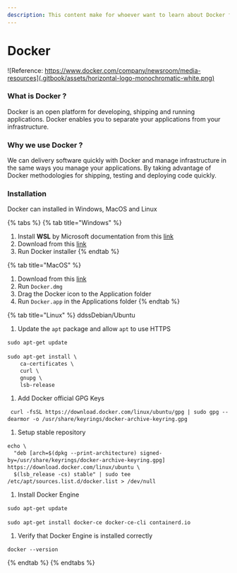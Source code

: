 ```yaml
---
description: This content make for whoever want to learn about Docker from basic.
---
```


# Docker

![Reference: https://www.docker.com/company/newsroom/media-resources](.gitbook/assets/horizontal-logo-monochromatic-white.png)

### What is Docker ?

Docker is an open platform for developing, shipping and running applications. Docker enables you to separate your applications from your infrastructure.

### Why we use Docker ?

We can delivery software quickly with Docker and manage infrastructure in the same ways you manage your applications. By taking advantage of Docker methodologies for shipping, testing and deploying code quickly.

### Installation

Docker can installed in Windows, MacOS and Linux

{% tabs %}
{% tab title="Windows" %}
1. Install **WSL** by Microsoft documentation from this [link](https://docs.microsoft.com/en-us/windows/wsl/install)
2. Download from this [link](https://docs.docker.com/desktop/windows/install/)
3. Run Docker installer
{% endtab %}

{% tab title="MacOS" %}
1. Download from this [link](https://docs.docker.com/desktop/mac/install/)
2. Run `Docker.dmg`
3. Drag the Docker icon to the Application folder
4. Run `Docker.app` in the Applications folder&#x20;
{% endtab %}

{% tab title="Linux" %}
ddssDebian/Ubuntu

1. Update the `apt` package and allow `apt` to use HTTPS

```
sudo apt-get update

sudo apt-get install \
    ca-certificates \
    curl \
    gnupg \
    lsb-release
```

1. Add Docker official GPG Keys

```
 curl -fsSL https://download.docker.com/linux/ubuntu/gpg | sudo gpg --dearmor -o /usr/share/keyrings/docker-archive-keyring.gpg
```

1. Setup stable repository

```
echo \
  "deb [arch=$(dpkg --print-architecture) signed-by=/usr/share/keyrings/docker-archive-keyring.gpg] https://download.docker.com/linux/ubuntu \
  $(lsb_release -cs) stable" | sudo tee /etc/apt/sources.list.d/docker.list > /dev/null
```

1. Install Docker Engine

```
sudo apt-get update

sudo apt-get install docker-ce docker-ce-cli containerd.io
```

1. Verify that Docker Engine is installed correctly

```
docker --version
```
{% endtab %}
{% endtabs %}

